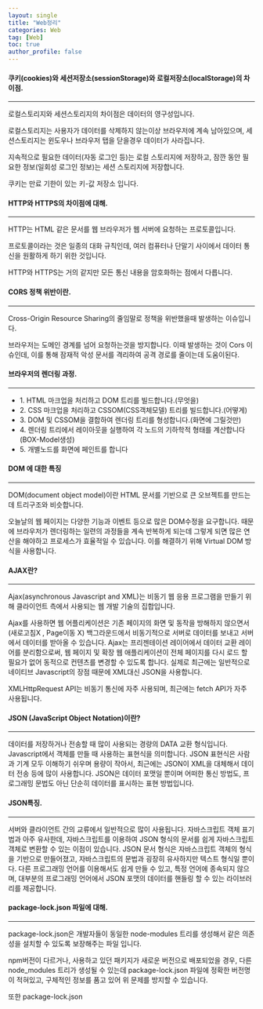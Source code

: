 ```yaml
---
layout: single
title: "Web정리"
categories: Web
tag: [Web]
toc: true
author_profile: false
---
```


#### 쿠키(cookies)와 세션저장소(sessionStorage)와 로컬저장소(localStorage)의 차이점.

<hr />

로컬스토리지와 세션스토리지의 차이점은 데이터의 영구성입니다.

로컬스토리지는 사용자가 데이터를 삭제하지 않는이상 브라우저에 계속 남아있으며,  세션스토리지는 윈도우나 브라우저 탭을 닫을경우 데이터가 사라집니다.

지속적으로 필요한 데이터(자동 로그인 등)는 로컬 스토리지에 저장하고, 잠깐 동안 필요한 정보(일회성 로그인 정보)는 세션 스토리지에 저장합니다.

쿠키는 만료 기한이 있는 키-값 저장소 입니다.



#### HTTP와 HTTPS의 차이점에 대해.

<hr />

HTTP는 HTML 같은 문서를 웹 브라우저가 웹 서버에 요청하는 프로토콜입니다.

프로토콜이라는 것은 일종의 대화 규칙인데, 여러 컴퓨터나 단말기 사이에서 데이터 통신을 원활하게 하기 위한 것입니다.

HTTP와 HTTPS는 거의 같지만 모든 통신 내용을 암호화하는 점에서 다릅니다.



#### CORS 정책 위반이란.

<hr />

Cross-Origin Resource Sharing의 줄임말로 정책을 위반했을때 발생하는 이슈입니다.

브라우저는 도메인 경계를 넘어 요청하는것을 방지합니다. 이때 발생하는 것이 Cors 이슈인데, 이를 통해 잠재적 악성 문서를 격리하여 공격 경로를 줄이는데 도움이된다.



#### 브라우저의 렌더링 과정.

<hr />

<ul>
    <li>1. HTML 마크업을 처리하고 DOM 트리를 빌드합니다.(무엇을)</li>
    <li>2. CSS 마크업을 처리하고 CSSOM(CSS객체모델) 트리를 빌드합니다.(어떻게)</li>
    <li>3. DOM 및 CSSOM을 결합하여 렌더링 트리를 형성합니다.(화면에 그릴것만)</li>
    <li>4. 렌더링 트리에서 레이아웃을 실행하여 각 노드의 기하학적 형태를 계산합니다(BOX-Model생성)</li>
    <li>5. 개별노드를 화면에 페인트를 합니다</li>
</ul>



#### DOM 에 대한 특징

<hr />

DOM(document object model)이란  HTML 문서를 기반으로 큰 오브젝트를 만드는데 트리구조와 비슷합니다.

오늘날의 웹 페이지는 다양한 기능과 이벤트 등으로 많은 DOM수정을 요구합니다. 때문에 브라우저가 렌더링하는 일련의 과정들을 계속 반복하게 되는데 그렇게 되면 많은 연산을 해야하고 프로세스가 효율적일 수 있습니다. 이를 해결하기 위해 Virtual DOM 방식을 사용합니다.



#### AJAX란?

<hr />

Ajax(asynchronous Javascript and XML)는 비동기 웹 응용 프로그램을 만들기 위해 클라이언트 측에서 사용되는 웹 개발 기술의 집합입니다.



Ajax를 사용하면 웹 어플리케이션은 기존 페이지의 화면 및 동작을 방해하지 않으면서(새로고침X , Page이동 X) 백그라운드에서 비동기적으로 서버로 데이터를 보내고 서버에서 데이터를 받아올 수 있습니다. Ajax는 프리젠테이션 레이어에서 데이터 교환 레이어를 분리함으로써, 웹 페이지 및 확장 웹 애플리케이션이 전체 페이지를 다시 로드 할 필요가 없어 동적으로 컨텐츠를 변경할 수 있도록 합니다. 실제로 최근에는 일반적으로 네이티브 Javascript의 장점 때문에 XML대신 JSON을 사용합니다.

XMLHttpRequest API는 비동기 통신에 자주 사용되며, 최근에는 fetch API가 자주 사용됩니다.





#### JSON (JavaScript Object Notation)이란?

<hr />

데이터를 저장하거나 전송할 때 많이 사용되는 경량의 DATA 교환 형식입니다.
Javascript에서 객체를 만들 때 사용하는 표현식을 의미합니다.
JSON 표현식은 사람과 기계 모두 이해하기 쉬우며 용량이 작아서, 최근에는 JSON이 XML을 대체해서 데이터 전송 등에 많이 사용합니다.
JSON은 데이터 포맷일 뿐이며 어떠한 통신 방법도, 프로그래밍 문법도 아닌 단순히 데이터를 표시하는 표현 방법입니다.





#### JSON특징.

<hr />

서버와 클라이언트 간의 교류에서 일반적으로 많이 사용됩니다.
자바스크립트 객체 표기법과 아주 유사한데, 자바스크립트를 이용하여 JSON 형식의 문서를 쉽게 자바스크립트 객체로 변환할 수 있는 이점이 있습니다.
JSON 문서 형식은 자바스크립트 객체의 형식을 기반으로 만들어졌고, 자바스크립트의 문법과 굉장히 유사하지만 텍스트 형식일 뿐이다.
다른 프로그래밍 언어를 이용해서도 쉽게 만들 수 있고, 특정 언어에 종속되지 않으며, 대부분의 프로그래밍 언어에서 JSON 포맷의 데이터를 핸들링 할 수 있는 라이브러리를 제공합니다.





#### package-lock.json 파일에 대해.

<hr />

package-lock.json은 개발자들이 동일한 node-modules 트리를 생성해서 같은 의존성을 설치할 수 있도록 보장해주는 파일 입니다.

npm버전이 다르거나, 사용하고 있던 패키지가 새로운 버전으로 배포되었을 경우, 다른 node_modules 트리가 생성될 수 있는데 package-lock.json 파일에 정확한 버전명이 적혀있고, 구체적인 정보를 품고 있어 위 문제를 방지할 수 있습니다.

또한 package-lock.json



